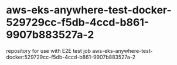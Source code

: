 # aws-eks-anywhere-test-docker-529729cc-f5db-4ccd-b861-9907b883527a-2
repository for use with E2E test job aws-eks-anywhere-test-docker:529729cc-f5db-4ccd-b861-9907b883527a-2
